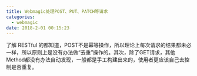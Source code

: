 ```yaml
---
title: Webmagic处理POST、PUT、PATCH等请求
categories:
  - webmagic
date: 2018-2-01 00:15:23
---
```

了解 RESTful 的都知道，POST不是幂等操作，所以理论上每次请求的结果都未必一样，所以原则上是没有办法做“去重”操作的。其次，除了GET请求，其他Method都没有办法自动发现，一般都是手工构建出来的，使用者更应该自己去控制是否重复。